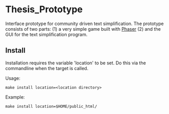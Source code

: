 # Thesis_Prototype
Interface prototype for community driven text simplification. 
The prototype consists of two parts: (1) a very simple game 
built with [Phaser](http://phaser.io/) (2) and the GUI for the text 
simplification program.

## Install
Installation requires the variable 'location' to be set.
Do this via the commandline when the target is called.

Usage:
```
make install location=<location directory>
```

Example:
```
make install location=$HOME/public_html/
```

